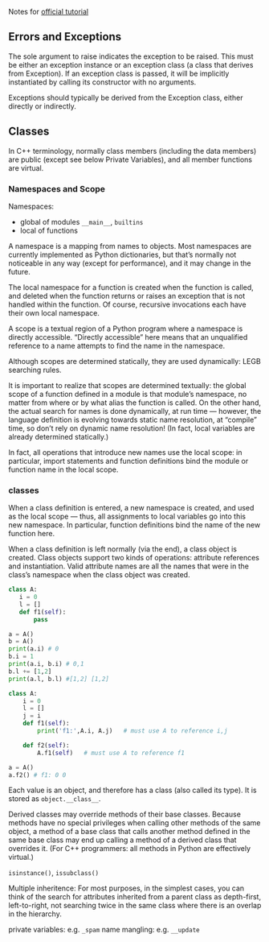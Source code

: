 Notes for [official tutorial](https://docs.python.org/3/tutorial/index.html)
## Errors and Exceptions
The sole argument to raise indicates the exception to be raised. This must be either an exception instance or an exception class (a class that derives from Exception). If an exception class is passed, it will be implicitly instantiated by calling its constructor with no arguments.

Exceptions should typically be derived from the Exception class, either directly or indirectly.

## Classes
In C++ terminology, normally class members (including the data members) are public (except see below Private Variables), and all member functions are virtual.

### Namespaces and Scope
Namespaces:
* global of modules `__main__`, `builtins`
* local of functions

A namespace is a mapping from names to objects. Most namespaces are currently implemented as Python dictionaries, but that’s normally not noticeable in any way (except for performance), and it may change in the future.

The local namespace for a function is created when the function is called, and deleted when the function returns or raises an exception that is not handled within the function. Of course, recursive invocations each have their own local namespace.

A scope is a textual region of a Python program where a namespace is directly accessible. “Directly accessible” here means that an unqualified reference to a name attempts to find the name in the namespace.

Although scopes are determined statically, they are used dynamically: LEGB searching rules.

It is important to realize that scopes are determined textually: the global scope of a function defined in a module is that module’s namespace, no matter from where or by what alias the function is called. On the other hand, the actual search for names is done dynamically, at run time — however, the language definition is evolving towards static name resolution, at “compile” time, so don’t rely on dynamic name resolution! (In fact, local variables are already determined statically.)

 In fact, all operations that introduce new names use the local scope: in particular, import statements and function definitions bind the module or function name in the local scope.

 ### classes
 When a class definition is entered, a new namespace is created, and used as the local scope — thus, all assignments to local variables go into this new namespace. In particular, function definitions bind the name of the new function here.

 When a class definition is left normally (via the end), a class object is created. Class objects support two kinds of operations: attribute references and instantiation. Valid attribute names are all the names that were in the class’s namespace when the class object was created. 

 ```python
 class A:
    i = 0
    l = []
    def f1(self):
        pass

a = A()
b = A()
print(a.i) # 0
b.i = 1
print(a.i, b.i) # 0,1
b.l += [1,2]
print(a.l, b.l) #[1,2] [1,2]
```

```python
class A:
    i = 0
    l = []
    j = i
    def f1(self):
        print('f1:',A.i, A.j)   # must use A to reference i,j

    def f2(self):
        A.f1(self)   # must use A to reference f1

a = A()
a.f2() # f1: 0 0
```

Each value is an object, and therefore has a class (also called its type). It is stored as `object.__class__`.

Derived classes may override methods of their base classes. Because methods have no special privileges when calling other methods of the same object, a method of a base class that calls another method defined in the same base class may end up calling a method of a derived class that overrides it. (For C++ programmers: all methods in Python are effectively virtual.)

`isinstance()`, `issubclass()`

Multiple inheritence: For most purposes, in the simplest cases, you can think of the search for attributes inherited from a parent class as depth-first, left-to-right, not searching twice in the same class where there is an overlap in the hierarchy.

private variables: e.g. `_spam`
name mangling: e.g. `__update`

